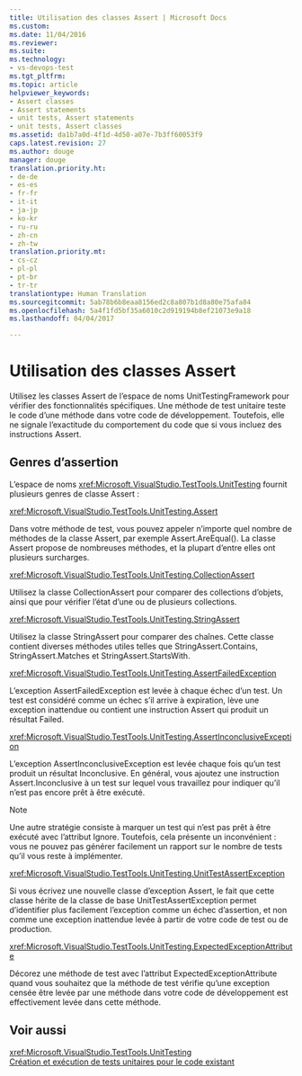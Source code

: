 ```yaml
---
title: Utilisation des classes Assert | Microsoft Docs
ms.custom: 
ms.date: 11/04/2016
ms.reviewer: 
ms.suite: 
ms.technology:
- vs-devops-test
ms.tgt_pltfrm: 
ms.topic: article
helpviewer_keywords:
- Assert classes
- Assert statements
- unit tests, Assert statements
- unit tests, Assert classes
ms.assetid: da1b7a0d-4f1d-4d50-a07e-7b3ff60053f9
caps.latest.revision: 27
ms.author: douge
manager: douge
translation.priority.ht:
- de-de
- es-es
- fr-fr
- it-it
- ja-jp
- ko-kr
- ru-ru
- zh-cn
- zh-tw
translation.priority.mt:
- cs-cz
- pl-pl
- pt-br
- tr-tr
translationtype: Human Translation
ms.sourcegitcommit: 5ab78b6b8eaa8156ed2c8a807b1d8a80e75afa84
ms.openlocfilehash: 5a4f1fd5bf35a6010c2d919194b8ef21073e9a18
ms.lasthandoff: 04/04/2017

---
```

# <a name="using-the-assert-classes"></a>Utilisation des classes Assert
Utilisez les classes Assert de l’espace de noms UnitTestingFramework pour vérifier des fonctionnalités spécifiques. Une méthode de test unitaire teste le code d’une méthode dans votre code de développement. Toutefois, elle ne signale l’exactitude du comportement du code que si vous incluez des instructions Assert.  
  
## <a name="kinds-of-asserts"></a>Genres d’assertion  
 L’espace de noms <xref:Microsoft.VisualStudio.TestTools.UnitTesting> fournit plusieurs genres de classe Assert :  
  
 <xref:Microsoft.VisualStudio.TestTools.UnitTesting.Assert>  
  
 Dans votre méthode de test, vous pouvez appeler n’importe quel nombre de méthodes de la classe Assert, par exemple Assert.AreEqual(). La classe Assert propose de nombreuses méthodes, et la plupart d’entre elles ont plusieurs surcharges.  
  
 <xref:Microsoft.VisualStudio.TestTools.UnitTesting.CollectionAssert>  
  
 Utilisez la classe CollectionAssert pour comparer des collections d’objets, ainsi que pour vérifier l’état d’une ou de plusieurs collections.  
  
 <xref:Microsoft.VisualStudio.TestTools.UnitTesting.StringAssert>  
  
 Utilisez la classe StringAssert pour comparer des chaînes. Cette classe contient diverses méthodes utiles telles que StringAssert.Contains, StringAssert.Matches et StringAssert.StartsWith.  
  
 <xref:Microsoft.VisualStudio.TestTools.UnitTesting.AssertFailedException>  
  
 L’exception AssertFailedException est levée à chaque échec d’un test. Un test est considéré comme un échec s’il arrive à expiration, lève une exception inattendue ou contient une instruction Assert qui produit un résultat Failed.  
  
 <xref:Microsoft.VisualStudio.TestTools.UnitTesting.AssertInconclusiveException>  
  
 L’exception AssertInconclusiveException est levée chaque fois qu’un test produit un résultat Inconclusive. En général, vous ajoutez une instruction Assert.Inconclusive à un test sur lequel vous travaillez pour indiquer qu’il n’est pas encore prêt à être exécuté.  
  
> [!NOTE]
>  Une autre stratégie consiste à marquer un test qui n’est pas prêt à être exécuté avec l’attribut Ignore. Toutefois, cela présente un inconvénient : vous ne pouvez pas générer facilement un rapport sur le nombre de tests qu’il vous reste à implémenter.  
  
 <xref:Microsoft.VisualStudio.TestTools.UnitTesting.UnitTestAssertException>  
  
 Si vous écrivez une nouvelle classe d’exception Assert, le fait que cette classe hérite de la classe de base UnitTestAssertException permet d’identifier plus facilement l’exception comme un échec d’assertion, et non comme une exception inattendue levée à partir de votre code de test ou de production.  
  
 <xref:Microsoft.VisualStudio.TestTools.UnitTesting.ExpectedExceptionAttribute>  
  
 Décorez une méthode de test avec l’attribut ExpectedExceptionAttribute quand vous souhaitez que la méthode de test vérifie qu’une exception censée être levée par une méthode dans votre code de développement est effectivement levée dans cette méthode.  
  
## <a name="see-also"></a>Voir aussi  
 <xref:Microsoft.VisualStudio.TestTools.UnitTesting>   
 [Création et exécution de tests unitaires pour le code existant](http://msdn.microsoft.com/en-us/e8370b93-085b-41c9-8dec-655bd886f173)

